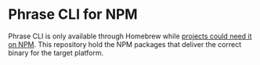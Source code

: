 # Phrase CLI for NPM

Phrase CLI is only available through Homebrew while [projects could need it on NPM](https://github.com/phrase/phrase-cli/issues/110).
This repository hold the NPM packages that deliver the correct binary for the target platform.
